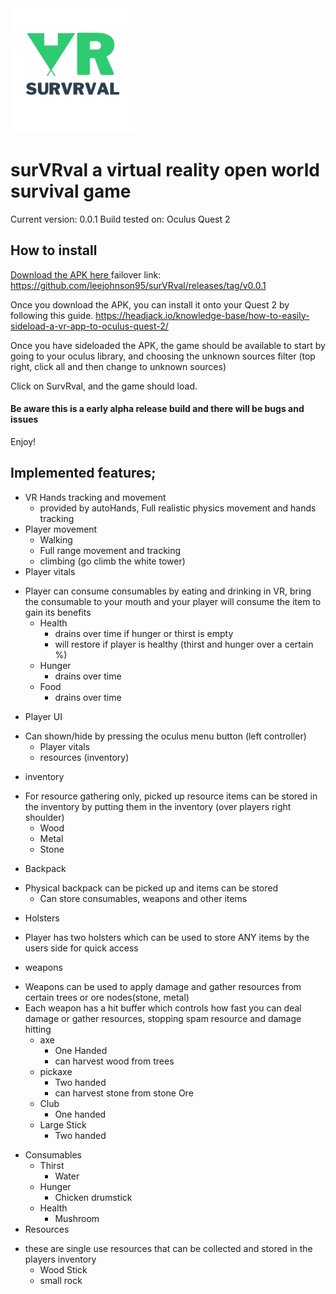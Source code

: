 <img src="https://github.com/leejohnson95/surVRval/blob/main/IMG_5863.jpg" alt="survrval logo" style="width:200px;height:auto;">
<h1>surVRval a virtual reality open world survival game</h1>

Current version: 0.0.1
Build tested on: Oculus Quest 2

<h2> How to install </h2>

<a href="https://github.com/leejohnson95/surVRval/releases/tag/v0.0.1"> Download the APK here </a>
failover link: https://github.com/leejohnson95/surVRval/releases/tag/v0.0.1

Once you download the APK, you can install it onto your Quest 2 by following this guide.
https://headjack.io/knowledge-base/how-to-easily-sideload-a-vr-app-to-oculus-quest-2/

Once you have sideloaded the APK, the game should be available to start by going to your oculus library, and choosing the unknown sources filter (top right, click all and then change to unknown sources)

Click on SurvRval, and the game should load.

<h4> Be aware this is a early alpha release build and there will be bugs and issues </h4>

Enjoy!



<h2> Implemented features; </h2>

- VR Hands tracking and movement
  - provided by autoHands, Full realistic physics movement and hands tracking
- Player movement
  - Walking
  - Full range movement and tracking
  - climbing (go climb the white tower)
- Player vitals
* Player can consume consumables by eating and drinking in VR, bring the consumable to your mouth and your player will consume the item to gain its benefits
  - Health
    - drains over time if hunger or thirst is empty
    - will restore if player is healthy (thirst and hunger over a certain %)
  - Hunger
    - drains over time
  - Food
    - drains over time
- Player UI
* Can shown/hide by pressing the oculus menu button (left controller)
  - Player vitals
  - resources (inventory)
- inventory
* For resource gathering only, picked up resource items can be stored in the inventory by putting them in the inventory (over players right shoulder)
  - Wood
  - Metal
  - Stone
- Backpack
* Physical backpack can be picked up and items can be stored
  - Can store consumables, weapons and other items
- Holsters
* Player has two holsters which can be used to store ANY items by the users side for quick access
- weapons
* Weapons can be used to apply damage and gather resources from certain trees or ore nodes(stone, metal)
* Each weapon has a hit buffer which controls how fast you can deal damage or gather resources, stopping spam resource and damage hitting
  - axe
    - One Handed
    - can harvest wood from trees
  - pickaxe
    - Two handed
    - can harvest stone from stone Ore
  - Club
    - One handed
  - Large Stick
    - Two handed
- Consumables
  - Thirst
    - Water
  - Hunger
    - Chicken drumstick
  - Health
    - Mushroom
- Resources
* these are single use resources that can be collected and stored in the players inventory
  - Wood Stick
  - small rock
